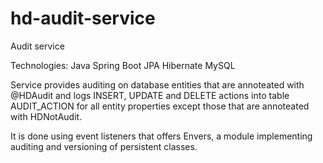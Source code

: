 # hd-audit-service
Audit service

Technologies:
Java
Spring Boot
JPA
Hibernate
MySQL

Service provides auditing on database entities that are annoteated with @HDAudit and logs INSERT, UPDATE and DELETE 
actions into table AUDIT_ACTION for all entity properties except those that are annoteated with HDNotAudit. 

It is done using event listeners that offers Envers, a module implementing auditing and versioning of persistent classes.
